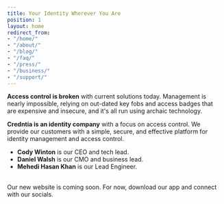 ```yaml
---
title: Your Identity Wherever You Are
position: 1
layout: home
redirect_from:
- "/home/"
- "/about/"
- "/blog/"
- "/faq/"
- "/press/"
- "/business/"
- "/support/"
---
```


**Access control is broken** with current solutions today.
Management is nearly impossible, relying on out-dated key fobs and access badges that are expensive and insecure, and it's all run using archaic technology.

**Credntia is an identity company** with a focus on access control. We provide our customers with a simple, secure, and effective platform for identity management and access control.

* **Cody Winton** is our CEO and tech lead.
* **Daniel Walsh** is our CMO and business lead.
* **Mehedi Hasan Khan** is our Lead Engineer.

<br>
Our new website is coming soon.
For now, download our app and connect with our socials.
